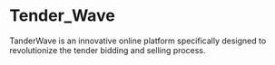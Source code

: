 # Tender_Wave
TanderWave is an innovative online platform specifically designed to revolutionize the tender bidding and selling process.

